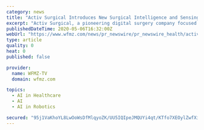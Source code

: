 ```yaml
---
category: news
title: "Activ Surgical Introduces New Surgical Intelligence and Sensing Platform to Revolutionize Surgery"
excerpt: "Activ Surgical, a pioneering digital surgery company focused on improving surgical efficiency, accuracy, patient outcomes and accessibility, today announced its ActivEdge platform. ActivEdge, an"
publishedDateTime: 2020-05-06T16:32:00Z
webUrl: "https://www.wfmz.com/news/pr_newswire/pr_newswire_health/activ-surgical-introduces-new-surgical-intelligence-and-sensing-platform-to-revolutionize-surgery/article_4bc236e9-5806-522d-9e4f-5e6b7fc8a0ac.html"
type: article
quality: 0
heat: 0
published: false

provider:
  name: WFMZ-TV
  domain: wfmz.com

topics:
  - AI in Healthcare
  - AI
  - AI in Robotics

secured: "95j1VaKhoYL8LwOoWsDfMlqyoZK/UU5IQIpeJMQUYi4qt/KTfo7XEOylZwfXiXaswr/gFnH+i/ValnIKyFT6o782Wn8qcs9zTjKFTYbftcgx3PJvFmyrP5M7w1LdsivmMgQCH6AGl05VEz1Ug5p7mm01UBIBm2DxgP4gahMxCxYyBnRTN5o7shiCyMCXuUlrB3Duba2ZwylZO/aAeHh+EIWYM2TKdDBn0u7K6KqH2JcOEpoo2m+HHyW38k+NA0CKrxrKVGINu9lNLgKM8K3oYwoujPv50jCoUwOxVwJ8PwkIW0P6tKjeU0F8hpAh1fLCATH0YanUG0gMgffCOz2qjm0MHX3Q6mWbNH65Y2Pwr/VZYNlqI5ffXn67NFzl9XVIUID+y4NvuZM/lmB5DBoeDMMy6SEKr/lX4qa+F0NZdqdJyB3O37/uddeBQ8lGIzPy4C01i1iI2QUqUtzM5BnYuLqJz3qeDi5ulfarzeWL4BU=;ceSBAH3B4wAtY8hLYw14/A=="
---
```


